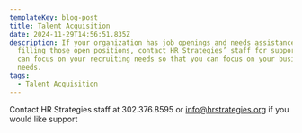 ```yaml
---
templateKey: blog-post
title: Talent Acquisition
date: 2024-11-29T14:56:51.835Z
description: If your organization has job openings and needs assistance in
  filling those open positions, contact HR Strategies’ staff for support.  We
  can focus on your recruiting needs so that you can focus on your business
  needs.
tags:
  - Talent Acquisition
---
```

Contact HR Strategies staff at 302.376.8595 or [info@hrstrategies.org](info@hrstrategies.org) if you would like support
